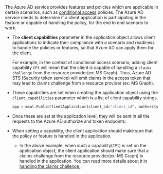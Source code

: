 The Azure AD service provides features and policies which are applicable in certain scenarios, such as [conditional access](Conditional-Access-and-Claims-Challenges) policies. The Azure AD service needs to determine if a client application is participating in the feature or capable of handling the policy, for the end to end scenario to work.

- The **client capabilities** parameter in the application object allows client applications to indicate their compliance with a scenario and readiness to handle the policies or features, so that Azure AD can apply them for the client. 

    For example, in the context of conditional access scenario, adding client capability `CP1` will mean that the client is capable of handling a `claims challenge` from the resource provider(ex: MS Graph). Thus, Azure AD STS (Security token service) will emit claims in the access token that may lead to claims challenge from a resource provider (ex: MS Graph). 

- These capabilities are set when creating the application object using the `client_capabilities` parameter which is a list of client capability strings.

    ``` Python
    app = msal.PublicClientApplication(client_id="client_id", authority="your_authority", client_capabilities = ["CP1"])
    ```
- Once these are set at the application level, they will be sent in all the requests to the Azure AD authorize and token endpoints. 

- When setting a capability, the client application should make sure that the policy or feature is handled in the application.

    - In the above example,  when such a capability(`CP1`) is set on the application object, the client application should make sure that a claims challenge from the resource provider(ex: MS Graph) is handled in the application. You can read more details about it in [handling the claims challenge ](Conditional-Access-and-Claims-Challenges#handling-claim-challenge-in-msal-python).
    




